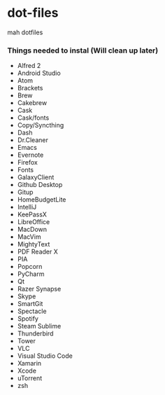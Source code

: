 # dot-files
mah dotfiles

### Things needed to instal (Will clean up later)

* Alfred 2
* Android Studio
* Atom
* Brackets
* Brew
* Cakebrew
* Cask
* Cask/fonts
* Copy/Syncthing
* Dash
* Dr.Cleaner
* Emacs
* Evernote
* Firefox
* Fonts
* GalaxyClient
* Github Desktop
* Gitup
* HomeBudgetLite
* IntelliJ
* KeePassX
* LibreOffice
* MacDown
* MacVim
* MightyText
* PDF Reader X
* PIA
* Popcorn
* PyCharm
* Qt
* Razer Synapse
* Skype
* SmartGit
* Spectacle
* Spotify
* Steam Sublime
* Thunderbird
* Tower
* VLC
* Visual Studio Code
* Xamarin
* Xcode
* uTorrent
* zsh
